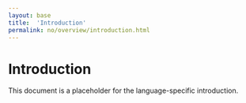 ```yaml
---
layout: base
title:  'Introduction'
permalink: no/overview/introduction.html
---
```


# Introduction

This document is a placeholder for the language-specific introduction.
